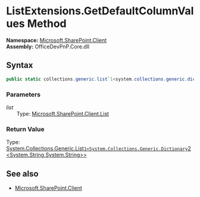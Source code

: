 # ListExtensions.GetDefaultColumnValues Method  
  

**Namespace:** [Microsoft.SharePoint.Client](Microsoft.SharePoint.Client.md)  
**Assembly:** OfficeDevPnP.Core.dll  
## Syntax
```C#
public static collections.generic.list`1<system.collections.generic.dictionary`2<system.string,system.string>> GetDefaultColumnValues(List list)
```
### Parameters
*list*  
&emsp;&emsp;Type: [Microsoft.SharePoint.Client.List](Microsoft.SharePoint.Client.List.md) 
&emsp;&emsp;  
  
### Return Value
Type: [System.Collections.Generic.List`1<System.Collections.Generic.Dictionary`2<System.String,System.String>>](System.Collections.Generic.List`1<System.Collections.Generic.Dictionary`2<System.String,System.String>>.md  
)
## See also
- [Microsoft.SharePoint.Client](Microsoft.SharePoint.Client.md)

